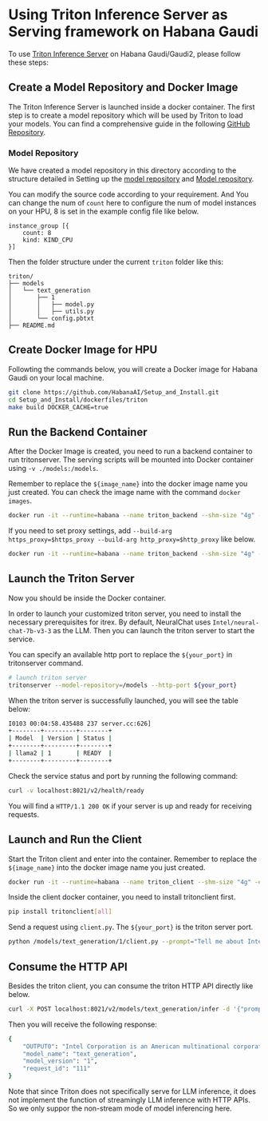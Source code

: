 # Using Triton Inference Server as Serving framework on Habana Gaudi

To use [Triton Inference Server](https://github.com/triton-inference-server/server) on Habana Gaudi/Gaudi2, please follow these steps:

## Create a Model Repository and Docker Image

The Triton Inference Server is launched inside a docker container. The first step is to create a model repository which will be used by Triton to load your models. You can find a comprehensive guide in the following [GitHub Repository](https://github.com/triton-inference-server/server).

### Model Repository
We have created a model repository in this directory according to the structure detailed in Setting up the [model repository](https://github.com/triton-inference-server/tutorials/tree/main/Conceptual_Guide/Part_1-model_deployment#setting-up-the-model-repository) and [Model repository](https://github.com/triton-inference-server/server/blob/main/docs/user_guide/model_repository.md).

You can modify the source code according to your requirement.
And You can change the num of `count` here to configure the num of model instances on your HPU, 8 is set in the example config file like below.
```
instance_group [{ 
    count: 8
    kind: KIND_CPU 
}]
```

Then the folder structure under the current `triton` folder like this:

```
triton/
├── models
│   └── text_generation
│       ├── 1
│       │   ├── model.py
│       │   ├── utils.py
│       └── config.pbtxt
├── README.md
```

## Create Docker Image for HPU
Followting the commands below, you will create a Docker image for Habana Gaudi on your local machine.

```bash
git clone https://github.com/HabanaAI/Setup_and_Install.git
cd Setup_and_Install/dockerfiles/triton
make build DOCKER_CACHE=true
```

## Run the Backend Container
After the Docker Image is created, you need to run a backend container to run tritonserver. The serving scripts will be mounted into Docker container using `-v ./models:/models`.

Remember to replace the `${image_name}` into the docker image name you just created. You can check the image name with the command `docker images`.
```bash
docker run -it --runtime=habana --name triton_backend --shm-size "4g" -e HABANA_VISIBLE_DEVICES=all -e OMPI_MCA_btl_vader_single_copy_mechanism=none --cap-add=sys_nice --net=host --ipc=host -v ./models:/models ${image_name}
```

If you need to set proxy settings, add `--build-arg https_proxy=$https_proxy --build-arg http_proxy=$http_proxy` like below.
```bash
docker run -it --runtime=habana --name triton_backend --shm-size "4g" -e HABANA_VISIBLE_DEVICES=all -e OMPI_MCA_btl_vader_single_copy_mechanism=none --cap-add=sys_nice --net=host --ipc=host -v ./models:/models --build-arg https_proxy=$https_proxy --build-arg http_proxy=$http_proxy ${image_name}
```


## Launch the Triton Server
Now you should be inside the Docker container.

In order to launch your customized triton server, you need to install the necessary prerequisites for itrex. By default, NeuralChat uses `Intel/neural-chat-7b-v3-3` as the LLM. Then you can launch the triton server to start the service.

You can specify an available http port to replace the `${your_port}` in tritonserver command.
```bash
# launch triton server
tritonserver --model-repository=/models --http-port ${your_port}
```

When the triton server is successfully launched, you will see the table below:
```bash
I0103 00:04:58.435488 237 server.cc:626]
+--------+---------+--------+
| Model  | Version | Status |
+--------+---------+--------+
| llama2 | 1       | READY  |
+--------+---------+--------+
```

Check the service status and port by running the following command:
```bash
curl -v localhost:8021/v2/health/ready
```

You will find a `HTTP/1.1 200 OK` if your server is up and ready for receiving requests.


## Launch and Run the Client

Start the Triton client and enter into the container. Remember to replace the `${image_name}` into the docker image name you just created.

```bash
docker run -it --runtime=habana --name triton_client --shm-size "4g" -e HABANA_VISIBLE_DEVICES=all -e OMPI_MCA_btl_vader_single_copy_mechanism=none --cap-add=sys_nice --net=host --ipc=host -v ./models:/models ${image_name}
```

Inside the client docker container, you need to install tritonclient first.
```bash
pip install tritonclient[all]
```

Send a request using `client.py`. The `${your_port}` is the triton server port.
```bash
python /models/text_generation/1/client.py --prompt="Tell me about Intel Xeon Scalable Processors." --url=localhost:${your_port}
```

## Consume the HTTP API

Besides the triton client, you can consume the triton HTTP API directly like below.
```bash
curl -X POST localhost:8021/v2/models/text_generation/infer -d '{"prompt":"Tell me about Intel.","kb_id":"default","request_id":"your_request_id"}'
```

Then you will receive the following response:
```bash
{
    "OUTPUT0": "Intel Corporation is an American multinational corporation and technology company headquartered in Santa Clara, California. It is the world's largest semiconductor chip manufacturer by revenue, known for its advancements in microprocessors, motherboards, and other computing devices. Founded in 1968 by Gordon Moore and Robert Noyce, Intel has played a significant role in the development of modern computing and continues to innovate in various fields such as artificial intelligence, cloud computing, and internet of things.",
    "model_name": "text_generation",
    "model_version": "1",
    "request_id": "111"
}
```
Note that since Triton does not specifically serve for LLM inference, it does not implement the function of streamingly LLM inference with HTTP APIs. So we only suppor the non-stream mode of model inferencing here.
